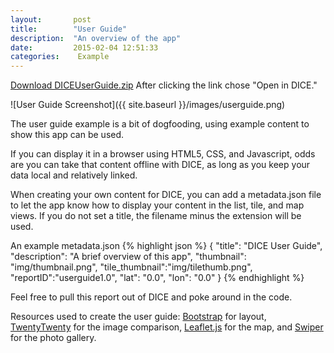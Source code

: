 ```yaml
---
layout:       post
title:        "User Guide"
description:  "An overview of the app"
date:         2015-02-04 12:51:33
categories:    Example
---
```

[Download DICEUserGuide.zip][zip] After clicking the link chose "Open in DICE."

![User Guide Screenshot]({{ site.baseurl }}/images/userguide.png)

The user guide example is a bit of dogfooding, using example content to show this app can be used.

If you can display it in a browser using HTML5, CSS, and Javascript, odds are you can take that content offline with DICE, as long as you keep your data local and relatively linked. 

When creating your own content for DICE, you can add a metadata.json file to let the app know how to display your content in the list, tile, and map views. If you do not set a title, the filename minus the extension will be used.

An example metadata.json
{% highlight json %}
{
  "title": "DICE User Guide",
  "description": "A brief overview of this app",
  "thumbnail": "img/thumbnail.png",
  "tile_thumbnail":"img/tilethumb.png",
  "reportID":"userguide1.0",
  "lat": "0.0",
  "lon": "0.0"
}
{% endhighlight %}


Feel free to pull this report out of DICE and poke around in the code.

Resources used to create the user guide: [Bootstrap][bootstrap] for layout, [TwentyTwenty][twentytwenty] for the image comparison, [Leaflet.js][leaflet] for the map, and [Swiper][swiper] for the photo gallery.

[bootstrap]:    http://getbootstrap.com/
[twentytwenty]: http://zurb.com/playground/twentytwenty
[leaflet]:      http://leafletjs.com/
[swiper]:       http://www.idangero.us/sliders/swiper/index.php
[zip]:          https://github.com/tyburg/disconnected-content-explorer-examples/raw/master/DICEUserGuide.zip

